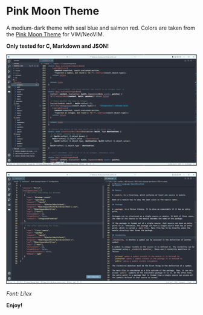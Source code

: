 # Pink Moon Theme

A medium-dark theme with seal blue and salmon red. Colors are taken from the
[Pink Moon Theme](https://github.com/sts10/vim-pink-moon) for VIM/NeoVIM.

**Only tested for C, Markdown and JSON!**

![C](https://raw.githubusercontent.com/calestialgem/vscode.pink-moon/main/screenshots/c.png "C Language")

![JSON & Markdown](https://raw.githubusercontent.com/calestialgem/vscode.pink-moon/main/screenshots/json-markdown.png "JSON & Markdown")

_Font: Lilex_

**Enjoy!**
